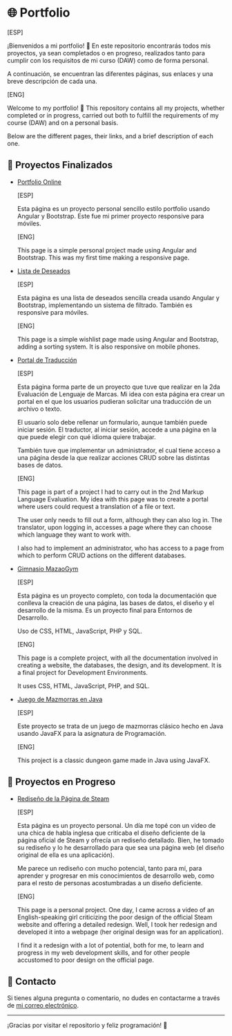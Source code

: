 # 🌐 Portfolio

[ESP]

¡Bienvenidos a mi portfolio! 🎉 En este repositorio encontrarás todos mis proyectos, ya sean completados o en progreso, realizados tanto para cumplir con los requisitos de mi curso (DAW) como de forma personal.

A continuación, se encuentran las diferentes páginas, sus enlaces y una breve descripción de cada una.

[ENG]

Welcome to my portfolio! 🎉 This repository contains all my projects, whether completed or in progress, carried out both to fulfill the requirements of my course (DAW) and on a personal basis.

Below are the different pages, their links, and a brief description of each one.

## 📜 Proyectos Finalizados

- [Portfolio Online](https://catanduyago.github.io/portfolio/)

  [ESP]
  
  Esta página es un proyecto personal sencillo estilo portfolio usando Angular y Bootstrap. Este fue mi primer proyecto responsive para móviles.
  
  [ENG]
  
  This page is a simple personal project made using Angular and Bootstrap. This was my first time making a responsive page.

- [Lista de Deseados](https://catanduyago.github.io/wishlist/)

  [ESP]
  
  Esta página es una lista de deseados sencilla creada usando Angular y Bootstrap, implementando un sistema de filtrado. También es responsive para móviles.
  
  [ENG]
  
  This page is a simple wishlist page made using Angular and Bootstrap, adding a sorting system. It is also responsive on mobile phones.

- [Portal de Traducción](https://catanduyago.github.io/Traduccion/Web/)

  [ESP]
  
  Esta página forma parte de un proyecto que tuve que realizar en la 2da Evaluación de Lenguaje de Marcas. Mi idea con esta página era crear un portal en el que los usuarios pudieran solicitar una traducción de un archivo o texto.
  
  El usuario solo debe rellenar un formulario, aunque también puede iniciar sesión. El traductor, al iniciar sesión, accede a una página en la que puede elegir con qué idioma quiere trabajar.
  
  También tuve que implementar un administrador, el cual tiene acceso a una página desde la que realizar acciones CRUD sobre las distintas bases de datos.
  
  [ENG]
  
  This page is part of a project I had to carry out in the 2nd Markup Language Evaluation. My idea with this page was to create a portal where users could request a translation of a file or text.
  
  The user only needs to fill out a form, although they can also log in. The translator, upon logging in, accesses a page where they can choose which language they want to work with.
  
  I also had to implement an administrator, who has access to a page from which to perform CRUD actions on the different databases.

- [Gimnasio MazaoGym](http://mazaogym.kesug.com/Web)

  [ESP]
  
  Esta página es un proyecto completo, con toda la documentación que conlleva la creación de una página, las bases de datos, el diseño y el desarrollo de la misma. Es un proyecto final para Entornos de Desarrollo.
  
  Uso de CSS, HTML, JavaScript, PHP y SQL.
  
  [ENG]
  
  This page is a complete project, with all the documentation involved in creating a website, the databases, the design, and its development. It is a final project for Development Environments.
  
  It uses CSS, HTML, JavaScript, PHP, and SQL.

- [Juego de Mazmorras en Java](https://github.com/CatanduYago/Mazmorras-en-Java)

  [ESP]
  
  Este proyecto se trata de un juego de mazmorras clásico hecho en Java usando JavaFX para la asignatura de Programación.
  
  [ENG]
  
  This project is a classic dungeon game made in Java using JavaFX.

## 🚧 Proyectos en Progreso

- [Rediseño de la Página de Steam](https://catanduyago.github.io/Steam/store.html)

  [ESP]
  
  Esta página es un proyecto personal. Un día me topé con un video de una chica de habla inglesa que criticaba el diseño deficiente de la página oficial de Steam y ofrecía un rediseño detallado. Bien, he tomado su rediseño y lo he desarrollado para que sea una página web (el diseño original de ella es una aplicación).
  
  Me parece un rediseño con mucho potencial, tanto para mí, para aprender y progresar en mis conocimientos de desarrollo web, como para el resto de personas acostumbradas a un diseño deficiente.
  
  [ENG]
  
  This page is a personal project. One day, I came across a video of an English-speaking girl criticizing the poor design of the official Steam website and offering a detailed redesign. Well, I took her redesign and developed it into a webpage (her original design was for an application).
  
  I find it a redesign with a lot of potential, both for me, to learn and progress in my web development skills, and for other people accustomed to poor design on the official page.

## 📧 Contacto

Si tienes alguna pregunta o comentario, no dudes en contactarme a través de [mi correo electrónico](mailto:tu-email@example.com).

---

¡Gracias por visitar el repositorio y feliz programación! 🚀
